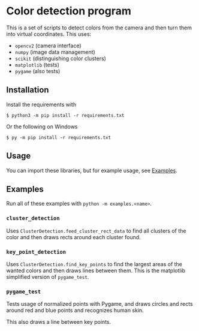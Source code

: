 # Color detection program
This is a set of scripts to detect colors from the camera and then turn them into virtual coordinates. This uses:
- `opencv2` (camera interface)
- `numpy` (image data management)
- `scikit` (distinguishing color clusters)
- `matplotlib` (tests) 
- `pygame` (also tests)

## Installation
Install the requirements with
```
$ python3 -m pip install -r requirements.txt
```

Or the following on Windows

```
$ py -m pip install -r requirements.txt
```

## Usage
You can import these libraries, but for example usage, see [Examples](#examples).

## Examples
Run all of these examples with `python -m examples.<name>`.

### `cluster_detection`
Uses `ClusterDetection.feed_cluster_rect_data` to find all clusters of the color and then draws rects around each cluster found.

### `key_point_detection`
Uses `ClusterDetection.find_key_points` to find the largest areas of the wanted colors and then draws lines between them. This is the matplotlib simplified version of `pygame_test`.

### `pygame_test`
Tests usage of normalized points with Pygame, and draws circles and rects around red and blue points and recognizes human skin.

This also draws a line between key points.
